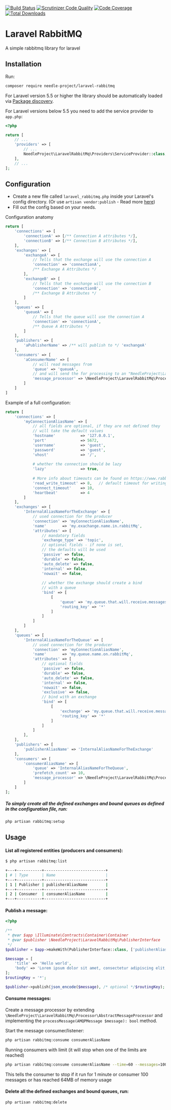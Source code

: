 [![Build Status](https://travis-ci.org/needle-project/process-transaction.svg?branch=master)](https://travis-ci.org/needle-project/process-transaction)
[![Scrutinizer Code Quality](https://scrutinizer-ci.com/g/needle-project/laravel-rabbitmq/badges/quality-score.png?b=master)](https://scrutinizer-ci.com/g/needle-project/laravel-rabbitmq/?branch=master)
[![Code Coverage](https://scrutinizer-ci.com/g/needle-project/laravel-rabbitmq/badges/coverage.png?b=master)](https://scrutinizer-ci.com/g/needle-project/laravel-rabbitmq/?branch=master)
[![Total Downloads](https://poser.pugx.org/needle-project/laravel-rabbitmq/downloads)](https://packagist.org/packages/needle-project/laravel-rabbitmq)

# Laravel RabbitMQ
A simple rabbitmq library for laravel

Installation
------------

Run:
```bash
composer require needle-project/laravel-rabbitmq
```

For Laravel version 5.5 or higher the library should be automatically loaded via [Package discovery](https://laravel.com/docs/5.6/packages#package-discovery).

For Laravel versions below 5.5 you need to add the service provider to `app.php`:

```php
<?php

return [
    // ...
    'providers' => [
        // ...
        NeedleProject\LaravelRabbitMq\Providers\ServiceProvider::class,
    ],
    // ...
];
```

Configuration
-------------
* Create a new file called `laravel_rabbitmq.php` inside your Laravel's config directory.
(Or use `artisan vendor:publish` - Read more [here](https://laravel.com/docs/5.0/packages))
* Fill out the config based on your needs.

Configuration anatomy
```php
return [
    'connections' => [
        'connectionA' => [/** Connection A attributes */],
        'connectionB' => [/** Connection B attributes */],
    ],
    'exchanges' => [
        'exchangeA' => [
            // Tells that the exchange will use the connection A
            'connection' => 'connectionA',
            /** Exchange A Attributes */
        ],
        'exchangeB' => [
            // Tells that the exchange will use the connection B
            'connection' => 'connectionB',
            /** Exchange B Attributes */
        ]
    ],
    'queues' => [
        'queueA' => [
            // Tells that the queue will use the connection A
            'connection' => 'connectionA',
            /** Queue A Attributes */
        ]
    ],
    'publishers' => [
        'aPublisherName' => /** will publish to */ 'exchangeA'
    ],
    'consumers' => [
        'aConsumerName' => [
            // will read messages from
            'queue' => 'queueA',
            // and will send the for processing to an "NeedleProject\LaravelRabbitMq\Processor\MessageProcessorInterface"
            'message_processor' => \NeedleProject\LaravelRabbitMq\Processor\CliOutputProcessor::class
        ]
    ]
]
```

Example of a full configuration:
```php
return [
    'connections' => [
        'myConnectionAliasName' => [
            // all fields are optional, if they are not defined they
            // will take the default values
            'hostname'           => '127.0.0.1',
            'port'               => 5672,
            'username'           => 'guest',
            'password'           => 'guest',
            'vhost'              => '/',
    
            # whether the connection should be lazy
            'lazy'               => true,
    
            # More info about timeouts can be found on https://www.rabbitmq.com/networking.html
            'read_write_timeout' => 8,   // default timeout for writing/reading (in seconds)
            'connect_timeout'    => 10,
            'heartbeat'          => 4
        ]
    ],
    'exchanges' => [
        'InternalAliasNameForTheExchange' => [
            // used connection for the producer
            'connection' => 'myConnectionAliasName',
            'name'       => 'my.exachange.name.in.rabbitMq',
            'attributes' => [
                // mandatory fields
                'exchange_type' => 'topic',
                // optional fields - if none is set,
                // the defaults will be used
                'passive' => false,
                'durable' => false,
                'auto_delete' => false,
                'internal' => false,
                'nowait' => false,
                
                // whether the exchange should create a bind
                // with a queue
                'bind' => [
                    [
                        'queue' => 'my.queue.that.will.receive.messages',
                        'routing_key' => '*'
                    ]
                ]
            ]
        ]
    ],
    'queues' => [
        'InternalAliasNameForTheQueue' => [
            // used connection for the producer
            'connection' => 'myConnectionAliasName',
            'name'       => 'my.queue.name.on.rabbitMq',
            'attributes' => [
                // optional fields
                'passive' => false,
                'durable' => false,
                'auto_delete' => false,
                'internal' => false,
                'nowait' => false,
                'exclusive' => false,
                // bind with an exchange
                'bind' => [
                    [
                        'exchange' => 'my.queue.that.will.receive.messages',
                        'routing_key' => '*'
                    ]
                ]
            ]
        ],
    ],
    'publishers' => [
        'publisherAliasName' => 'InternalAliasNameForTheExchange'
    ],
    'consumers' => [
        'consumerAliasName' => [
            'queue' => 'InternalAliasNameForTheQueue',
            'prefetch_count' => 10,
            'message_processor' => \NeedleProject\LaravelRabbitMq\Processor\CliOutputProcessor::class
        ]
    ]
];
```

##### To simply create all the defined exchanges and bound queues as defined in the configuration file, run:
```bash
php artisan rabbitmq:setup
```

Usage
-----

#### List all registered entities (producers and consumers):
```bash
$ php artisan rabbitmq:list

+---+-----------+---------------------------+
| # | Type      | Name                      |
+---+-----------+---------------------------+
| 1 | Publisher | publisherAliasName        |
+---+-----------+---------------------------+
| 2 | Consumer  | consumerAliasName         |
+---+-----------+---------------------------+
```

#### Publish a message:
```php
<?php

/**
 * @var $app \Illuminate\Contracts\Container\Container
 * @var $publisher \NeedleProject\LaravelRabbitMq\PublisherInterface 
 */
$publisher = $app->makeWith(PublisherInterface::class, ['publisherAliasName']);

$message = [
    'title' => 'Hello world',
    'body' => 'Lorem ipsum dolor sit amet, consectetur adipiscing elit, sed do eiusmod tempor incididunt ut labore et dolore magna aliqua.',
];
$routingKey = '*';

$publisher->publish(json_encode($message), /* optional */$routingKey);

```

#### Consume messages:
Create a message processor by extending `\NeedleProject\LaravelRabbitMq\Processor\AbstractMessageProcessor` and implementing the `processMessage(AMQPMessage $message): bool` method.

Start the message consumer/listener:
```bash
php artisan rabbitmq:consume consumerAliasName
```
Running consumers with limit (it will stop when one of the limits are reached)

```bash
php artisan rabbitmq:consume consumerAliasName --time=60 --messages=100 --memory=64
```
This tells the consumer to stop if it run for 1 minute or consumer 100 messages or has reached 64MB of memory usage


#### Delete all the defined exchanges and bound queues, run:

```bash
php artisan rabbitmq:delete
```
